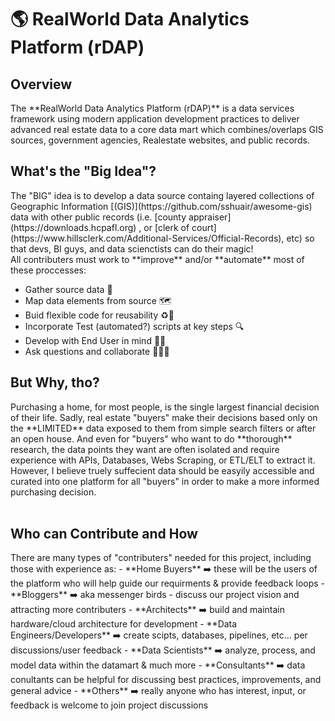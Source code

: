 <h1> 🌎 RealWorld Data Analytics Platform (rDAP) </h1>


<h2> Overview </h2>
The **RealWorld Data Analytics Platform (rDAP)** is a data services framework using modern application development practices to deliver advanced real estate data to a core data mart which combines/overlaps GIS sources, government agencies, Realestate websites, and public records. 

<h2> What's the "Big Idea"? </h2>
The "BIG" idea is to develop a data source containg layered collections of Geographic Information [(GIS)](https://github.com/sshuair/awesome-gis) data with other public records (i.e. [county appraiser](https://downloads.hcpafl.org) , or [clerk of court](https://www.hillsclerk.com/Additional-Services/Official-Records), etc) so that devs, BI guys, and data scienctists can do their magic! <br/>
All contributers must work to **improve** and/or **automate** most of these proccesses:<br/>

- Gather source data 📝 
- Map data elements from source 🗺️ 
- Buid flexible code for reusability ♻️📜 
- Incorporate Test (automated?) scripts at key steps 🔍
- Develop with End User in mind 🤷‍♂️
- Ask questions and collaborate 🧑‍🤝‍🧑


<h2> But Why, tho? </h2>
Purchasing a home, for most people, is the single largest financial decision of their life. Sadly, real estate "buyers" make their decisions based only on the **LIMITED** data exposed to them from simple search filters or after an open house. And even for "buyers" who want to do **thorough** research, the data points they want are often isolated and require experience with APIs, Databases, Webs Scraping, or ETL/ELT to extract it. However, I believe truely suffecient data should be easyily accessible and curated into one platform for all "buyers" in order to make a more informed purchasing decision.<br/><br/>


<h2> Who can Contribute and How </h2>
There are many types of "contributers" needed for this project, including those with experience as:
- **Home Buyers** ➡️ these will be the users of the platform who will help guide our requirments & provide feedback loops
- **Bloggers** ➡️ aka messenger birds - discuss our project vision and attracting more contributers
- **Architects** ➡️ build and maintain hardware/cloud architecture for development
- **Data Engineers/Developers** ➡️ create scipts, databases, pipelines, etc... per discussions/user feedback
- **Data Scientists** ➡️ analyze, process, and model data within the datamart & much more
- **Consultants** ➡️ data conultants can be helpful for discussing best practices, improvements, and general advice
- **Others** ➡️ really anyone who has interest, input, or feedback is welcome to join project discussions
 

